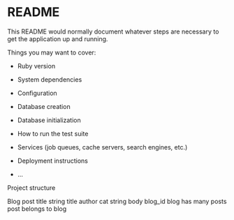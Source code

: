 # README

This README would normally document whatever steps are necessary to get the
application up and running.

Things you may want to cover:

* Ruby version

* System dependencies

* Configuration

* Database creation

* Database initialization

* How to run the test suite

* Services (job queues, cache servers, search engines, etc.)

* Deployment instructions

* ...


Project structure

 Blog           post 
 title string   title
                author 
 cat string     body
                blog_id
blog has many posts
post belongs to blog